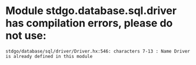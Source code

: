 # Module stdgo.database.sql.driver has compilation errors, please do not use:
```
stdgo/database/sql/driver/Driver.hx:546: characters 7-13 : Name Driver is already defined in this module

```

